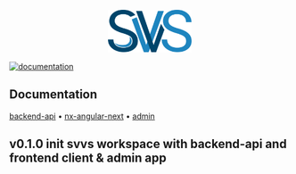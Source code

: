 <!--suppress HtmlDeprecatedAttribute -->
<p align="center">
<img src="https://raw.githubusercontent.com/VladiRR/svvs/master/images/svvs_v02.png" width="150" alt="logo svvs">
</p>

[![documentation](https://github.com/bongoman-by/svvs/actions/workflows/generateDocs.yml/badge.svg)](https://github.com/bongoman-by/svvs/actions/workflows/generateDocs.yml)

## Documentation

[backend-api](https://bongoman-by.github.io/svvs/api/)
• [nx-angular-next](https://bongoman-by.github.io/svvs/nx-angular-next/)
• [admin](https://bongoman-by.github.io/svvs/api/)

## v0.1.0 init svvs workspace with backend-api and frontend client & admin app
